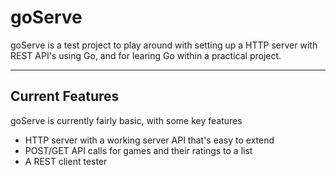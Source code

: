 # goServe 

goServe is a test project to play around with setting up a HTTP server with REST API's using Go, and for learing Go within a practical project. 

---

## Current Features

goServe is currently fairly basic, with some key features

- HTTP server with a working server API that's easy to extend
- POST/GET API calls for games and their ratings to a list
- A REST client tester

